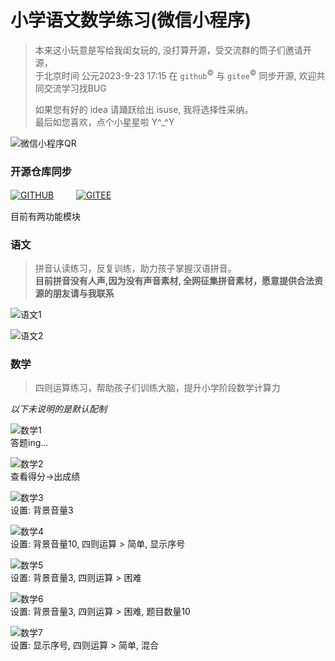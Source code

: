 # 小学语文数学练习(微信小程序)
> 本来这小玩意是写给我闺女玩的, 没打算开源，受交流群的筒子们邀请开源，  
> 于北京时间 公元2023-9-23 17:15 在 `github`<sup>&copy;</sup> 与 `gitee`<sup>&copy;</sup> 同步开源, 欢迎共同交流学习找BUG  
> 
> 如果您有好的 idea 请踊跃给出 isuse, 我将选择性采纳。  
> 最后如您喜欢，点个小星星啦 Y^_^Y
> 

![微信小程序QR](./src/static/md/qr.jpg)  

### 开源仓库同步

 [![GITHUB](./src/static/md/github.svg)](https://github.com/toviLau/yuwen) 　　
 [![GITEE](./src/static/md/gitee.svg)](https://gitee.com/tovilau/yuwen)

目前有两功能模块 

### 语文
> 拼音认读练习，反复训练，助力孩子掌握汉语拼音。  
> **目前拼音没有人声,因为没有声音素材, 全网征集拼音素材，愿意提供合法资源的朋友请与我联系**  

![语文1](./src/static/md/yw1.png) 

![语文2](./src/static/md/yw2.png) 
 
### 数学 
> 四则运算练习，帮助孩子们训练大脑，提升小学阶段数学计算力  

*以下未说明的是默认配制*

![数学1](./src/static/md/sx1.png)  
答题ing...

![数学2](./src/static/md/sx2.png)  
查看得分->出成绩  

![数学3](./src/static/md/sx3.png)  
设置: 背景音量3  

![数学4](./src/static/md/sx4.png)  
设置: 背景音量10, 四则运算 > 简单, 显示序号  

![数学5](./src/static/md/sx5.png)  
设置: 背景音量3, 四则运算 > 困难  

![数学6](./src/static/md/sx6.png)  
设置: 背景音量3, 四则运算 > 困难, 题目数量10  

![数学7](./src/static/md/sx7.png)  
设置: 显示序号, 四则运算 > 简单, 混合  
